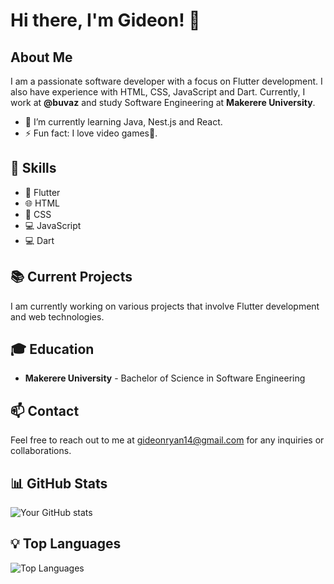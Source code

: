 # Hi there, I'm Gideon! 👋

## About Me
I am a passionate software developer with a focus on Flutter development. I also have experience with HTML, CSS, JavaScript and Dart. Currently, I work at **@buvaz** and study Software Engineering at **Makerere University**. 
- 🌱 I’m currently learning Java, Nest.js and React.
- ⚡ Fun fact: 
I love video games🤩.
  
## 🎯 Skills
- 🚀 Flutter
- 🌐 HTML
- 🎨 CSS
- 💻 JavaScript
- 💻 Dart

## 📚 Current Projects
I am currently working on various projects that involve Flutter development and web technologies.

## 🎓 Education
- **Makerere University** - Bachelor of Science in Software Engineering

## 📫 Contact
Feel free to reach out to me at [gideonryan14@gmail.com](mailto:gideonryan14@gmail.com) for any inquiries or collaborations.

## 📊 GitHub Stats
![Your GitHub stats](https://github-readme-stats.vercel.app/api?username=giddy-e23&show_icons=true&theme=radical)

## 💡 Top Languages
![Top Languages](https://github-readme-stats.vercel.app/api/top-langs/?username=giddy-e23&layout=compact&theme=radical)

<!--
**giddy-e23/giddy-e23** is a ✨ _special_ ✨ repository because its `README.md` (this file) appears on your GitHub profile.

Here are some ideas to get you started:

- 🔭 I’m currently working on ...
- 🌱 I’m currently learning ...
- 👯 I’m looking to collaborate on ...
- 🤔 I’m looking for help with ...
- 💬 Ask me about ...
- 📫 How to reach me: ...
- 😄 Pronouns: ...
- ⚡ Fun fact: ...
-->
